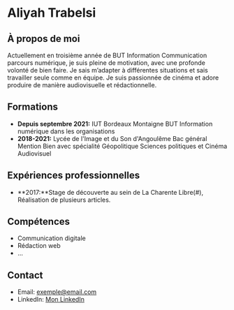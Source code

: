 # Aliyah Trabelsi

## À propos de moi
Actuellement en troisième année de BUT Information Communication parcours numérique, je suis pleine de motivation, avec une profonde volonté de bien faire. Je sais m’adapter à différentes situations et sais travailler seule comme en équipe. Je suis passionnée de cinéma et adore produire de manière audiovisuelle et rédactionnelle.

## Formations
- **Depuis septembre 2021:** IUT Bordeaux Montaigne
  BUT Information numérique dans les organisations
- **2018-2021:** Lycée de l'Image et du Son d'Angoulême
  Bac général Mention Bien avec spécialité Géopolitique Sciences politiques et Cinéma Audiovisuel  

## Expériences professionnelles
- **2017:**Stage de découverte au sein de La Charente Libre(#),
  Réalisation de plusieurs articles.

## Compétences
- Communication digitale
- Rédaction web
- ...

## Contact
- Email: exemple@email.com
- LinkedIn: [Mon LinkedIn](https://www.linkedin.com/in/monprofil/)

